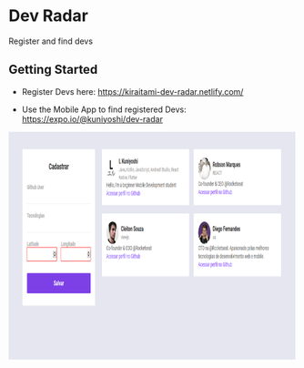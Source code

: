 # Dev Radar

Register and find devs


## Getting Started

* Register Devs here: https://kiraitami-dev-radar.netlify.com/

* Use the Mobile App to find registered Devs: https://expo.io/@kuniyoshi/dev-radar


<img src="demo/web.png" width="900" height="400"/>
